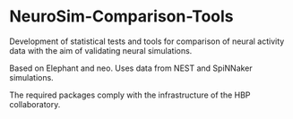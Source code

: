 # NeuroSim-Comparison-Tools
Development of statistical tests and tools for comparison of neural activity data with the aim of validating neural simulations.

Based on Elephant and neo.
Uses data from NEST and SpiNNaker simulations.

The required packages comply with the infrastructure of the HBP collaboratory.

